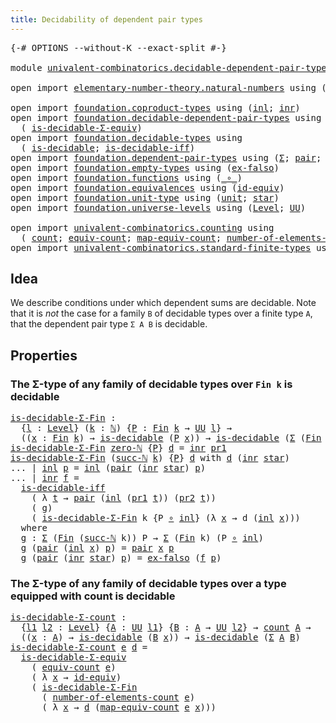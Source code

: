 ```yaml
---
title: Decidability of dependent pair types
---
```


<pre class="Agda"><a id="62" class="Symbol">{-#</a> <a id="66" class="Keyword">OPTIONS</a> <a id="74" class="Pragma">--without-K</a> <a id="86" class="Pragma">--exact-split</a> <a id="100" class="Symbol">#-}</a>

<a id="105" class="Keyword">module</a> <a id="112" href="univalent-combinatorics.decidable-dependent-pair-types.html" class="Module">univalent-combinatorics.decidable-dependent-pair-types</a> <a id="167" class="Keyword">where</a>

<a id="174" class="Keyword">open</a> <a id="179" class="Keyword">import</a> <a id="186" href="elementary-number-theory.natural-numbers.html" class="Module">elementary-number-theory.natural-numbers</a> <a id="227" class="Keyword">using</a> <a id="233" class="Symbol">(</a><a id="234" href="elementary-number-theory.natural-numbers.html#1530" class="Datatype">ℕ</a><a id="235" class="Symbol">;</a> <a id="237" href="elementary-number-theory.natural-numbers.html#1551" class="InductiveConstructor">zero-ℕ</a><a id="243" class="Symbol">;</a> <a id="245" href="elementary-number-theory.natural-numbers.html#1564" class="InductiveConstructor">succ-ℕ</a><a id="251" class="Symbol">)</a>

<a id="254" class="Keyword">open</a> <a id="259" class="Keyword">import</a> <a id="266" href="foundation.coproduct-types.html" class="Module">foundation.coproduct-types</a> <a id="293" class="Keyword">using</a> <a id="299" class="Symbol">(</a><a id="300" href="foundation.coproduct-types.html#1250" class="InductiveConstructor">inl</a><a id="303" class="Symbol">;</a> <a id="305" href="foundation.coproduct-types.html#1268" class="InductiveConstructor">inr</a><a id="308" class="Symbol">)</a>
<a id="310" class="Keyword">open</a> <a id="315" class="Keyword">import</a> <a id="322" href="foundation.decidable-dependent-pair-types.html" class="Module">foundation.decidable-dependent-pair-types</a> <a id="364" class="Keyword">using</a>
  <a id="372" class="Symbol">(</a> <a id="374" href="foundation.decidable-dependent-pair-types.html#1650" class="Function">is-decidable-Σ-equiv</a><a id="394" class="Symbol">)</a>
<a id="396" class="Keyword">open</a> <a id="401" class="Keyword">import</a> <a id="408" href="foundation.decidable-types.html" class="Module">foundation.decidable-types</a> <a id="435" class="Keyword">using</a>
  <a id="443" class="Symbol">(</a> <a id="445" href="foundation.decidable-types.html#1915" class="Function">is-decidable</a><a id="457" class="Symbol">;</a> <a id="459" href="foundation.decidable-types.html#5041" class="Function">is-decidable-iff</a><a id="475" class="Symbol">)</a>
<a id="477" class="Keyword">open</a> <a id="482" class="Keyword">import</a> <a id="489" href="foundation.dependent-pair-types.html" class="Module">foundation.dependent-pair-types</a> <a id="521" class="Keyword">using</a> <a id="527" class="Symbol">(</a><a id="528" href="foundation-core.dependent-pair-types.html#515" class="Record">Σ</a><a id="529" class="Symbol">;</a> <a id="531" href="foundation-core.dependent-pair-types.html#588" class="InductiveConstructor">pair</a><a id="535" class="Symbol">;</a> <a id="537" href="foundation-core.dependent-pair-types.html#605" class="Field">pr1</a><a id="540" class="Symbol">;</a> <a id="542" href="foundation-core.dependent-pair-types.html#617" class="Field">pr2</a><a id="545" class="Symbol">)</a>
<a id="547" class="Keyword">open</a> <a id="552" class="Keyword">import</a> <a id="559" href="foundation.empty-types.html" class="Module">foundation.empty-types</a> <a id="582" class="Keyword">using</a> <a id="588" class="Symbol">(</a><a id="589" href="foundation-core.empty-types.html#1160" class="Function">ex-falso</a><a id="597" class="Symbol">)</a>
<a id="599" class="Keyword">open</a> <a id="604" class="Keyword">import</a> <a id="611" href="foundation.functions.html" class="Module">foundation.functions</a> <a id="632" class="Keyword">using</a> <a id="638" class="Symbol">(</a><a id="639" href="foundation-core.functions.html#420" class="Function Operator">_∘_</a><a id="642" class="Symbol">)</a>
<a id="644" class="Keyword">open</a> <a id="649" class="Keyword">import</a> <a id="656" href="foundation.equivalences.html" class="Module">foundation.equivalences</a> <a id="680" class="Keyword">using</a> <a id="686" class="Symbol">(</a><a id="687" href="foundation-core.equivalences.html#2494" class="Function">id-equiv</a><a id="695" class="Symbol">)</a>
<a id="697" class="Keyword">open</a> <a id="702" class="Keyword">import</a> <a id="709" href="foundation.unit-type.html" class="Module">foundation.unit-type</a> <a id="730" class="Keyword">using</a> <a id="736" class="Symbol">(</a><a id="737" href="foundation.unit-type.html#1084" class="Datatype">unit</a><a id="741" class="Symbol">;</a> <a id="743" href="foundation.unit-type.html#1108" class="InductiveConstructor">star</a><a id="747" class="Symbol">)</a>
<a id="749" class="Keyword">open</a> <a id="754" class="Keyword">import</a> <a id="761" href="foundation.universe-levels.html" class="Module">foundation.universe-levels</a> <a id="788" class="Keyword">using</a> <a id="794" class="Symbol">(</a><a id="795" href="Agda.Primitive.html#597" class="Postulate">Level</a><a id="800" class="Symbol">;</a> <a id="802" href="foundation-core.universe-levels.html#235" class="Primitive">UU</a><a id="804" class="Symbol">)</a>

<a id="807" class="Keyword">open</a> <a id="812" class="Keyword">import</a> <a id="819" href="univalent-combinatorics.counting.html" class="Module">univalent-combinatorics.counting</a> <a id="852" class="Keyword">using</a>
  <a id="860" class="Symbol">(</a> <a id="862" href="univalent-combinatorics.counting.html#1901" class="Function">count</a><a id="867" class="Symbol">;</a> <a id="869" href="univalent-combinatorics.counting.html#2098" class="Function">equiv-count</a><a id="880" class="Symbol">;</a> <a id="882" href="univalent-combinatorics.counting.html#2172" class="Function">map-equiv-count</a><a id="897" class="Symbol">;</a> <a id="899" href="univalent-combinatorics.counting.html#2029" class="Function">number-of-elements-count</a><a id="923" class="Symbol">)</a>
<a id="925" class="Keyword">open</a> <a id="930" class="Keyword">import</a> <a id="937" href="univalent-combinatorics.standard-finite-types.html" class="Module">univalent-combinatorics.standard-finite-types</a> <a id="983" class="Keyword">using</a> <a id="989" class="Symbol">(</a><a id="990" href="univalent-combinatorics.standard-finite-types.html#2393" class="Function">Fin</a><a id="993" class="Symbol">)</a>
</pre>
## Idea

We describe conditions under which dependent sums are decidable. Note that it is _not_ the case for a family `B` of decidable types over a finite type `A`, that the dependent pair type `Σ A B` is decidable.

## Properties

### The Σ-type of any family of decidable types over `Fin k` is decidable

<pre class="Agda"><a id="is-decidable-Σ-Fin"></a><a id="1315" href="univalent-combinatorics.decidable-dependent-pair-types.html#1315" class="Function">is-decidable-Σ-Fin</a> <a id="1334" class="Symbol">:</a>
  <a id="1338" class="Symbol">{</a><a id="1339" href="univalent-combinatorics.decidable-dependent-pair-types.html#1339" class="Bound">l</a> <a id="1341" class="Symbol">:</a> <a id="1343" href="Agda.Primitive.html#597" class="Postulate">Level</a><a id="1348" class="Symbol">}</a> <a id="1350" class="Symbol">(</a><a id="1351" href="univalent-combinatorics.decidable-dependent-pair-types.html#1351" class="Bound">k</a> <a id="1353" class="Symbol">:</a> <a id="1355" href="elementary-number-theory.natural-numbers.html#1530" class="Datatype">ℕ</a><a id="1356" class="Symbol">)</a> <a id="1358" class="Symbol">{</a><a id="1359" href="univalent-combinatorics.decidable-dependent-pair-types.html#1359" class="Bound">P</a> <a id="1361" class="Symbol">:</a> <a id="1363" href="univalent-combinatorics.standard-finite-types.html#2393" class="Function">Fin</a> <a id="1367" href="univalent-combinatorics.decidable-dependent-pair-types.html#1351" class="Bound">k</a> <a id="1369" class="Symbol">→</a> <a id="1371" href="foundation-core.universe-levels.html#235" class="Primitive">UU</a> <a id="1374" href="univalent-combinatorics.decidable-dependent-pair-types.html#1339" class="Bound">l</a><a id="1375" class="Symbol">}</a> <a id="1377" class="Symbol">→</a>
  <a id="1381" class="Symbol">((</a><a id="1383" href="univalent-combinatorics.decidable-dependent-pair-types.html#1383" class="Bound">x</a> <a id="1385" class="Symbol">:</a> <a id="1387" href="univalent-combinatorics.standard-finite-types.html#2393" class="Function">Fin</a> <a id="1391" href="univalent-combinatorics.decidable-dependent-pair-types.html#1351" class="Bound">k</a><a id="1392" class="Symbol">)</a> <a id="1394" class="Symbol">→</a> <a id="1396" href="foundation.decidable-types.html#1915" class="Function">is-decidable</a> <a id="1409" class="Symbol">(</a><a id="1410" href="univalent-combinatorics.decidable-dependent-pair-types.html#1359" class="Bound">P</a> <a id="1412" href="univalent-combinatorics.decidable-dependent-pair-types.html#1383" class="Bound">x</a><a id="1413" class="Symbol">))</a> <a id="1416" class="Symbol">→</a> <a id="1418" href="foundation.decidable-types.html#1915" class="Function">is-decidable</a> <a id="1431" class="Symbol">(</a><a id="1432" href="foundation-core.dependent-pair-types.html#515" class="Record">Σ</a> <a id="1434" class="Symbol">(</a><a id="1435" href="univalent-combinatorics.standard-finite-types.html#2393" class="Function">Fin</a> <a id="1439" href="univalent-combinatorics.decidable-dependent-pair-types.html#1351" class="Bound">k</a><a id="1440" class="Symbol">)</a> <a id="1442" href="univalent-combinatorics.decidable-dependent-pair-types.html#1359" class="Bound">P</a><a id="1443" class="Symbol">)</a>
<a id="1445" href="univalent-combinatorics.decidable-dependent-pair-types.html#1315" class="Function">is-decidable-Σ-Fin</a> <a id="1464" href="elementary-number-theory.natural-numbers.html#1551" class="InductiveConstructor">zero-ℕ</a> <a id="1471" class="Symbol">{</a><a id="1472" href="univalent-combinatorics.decidable-dependent-pair-types.html#1472" class="Bound">P</a><a id="1473" class="Symbol">}</a> <a id="1475" href="univalent-combinatorics.decidable-dependent-pair-types.html#1475" class="Bound">d</a> <a id="1477" class="Symbol">=</a> <a id="1479" href="foundation.coproduct-types.html#1268" class="InductiveConstructor">inr</a> <a id="1483" href="foundation-core.dependent-pair-types.html#605" class="Field">pr1</a>
<a id="1487" href="univalent-combinatorics.decidable-dependent-pair-types.html#1315" class="Function">is-decidable-Σ-Fin</a> <a id="1506" class="Symbol">(</a><a id="1507" href="elementary-number-theory.natural-numbers.html#1564" class="InductiveConstructor">succ-ℕ</a> <a id="1514" href="univalent-combinatorics.decidable-dependent-pair-types.html#1514" class="Bound">k</a><a id="1515" class="Symbol">)</a> <a id="1517" class="Symbol">{</a><a id="1518" href="univalent-combinatorics.decidable-dependent-pair-types.html#1518" class="Bound">P</a><a id="1519" class="Symbol">}</a> <a id="1521" href="univalent-combinatorics.decidable-dependent-pair-types.html#1521" class="Bound">d</a> <a id="1523" class="Keyword">with</a> <a id="1528" href="univalent-combinatorics.decidable-dependent-pair-types.html#1521" class="Bound">d</a> <a id="1530" class="Symbol">(</a><a id="1531" href="foundation.coproduct-types.html#1268" class="InductiveConstructor">inr</a> <a id="1535" href="foundation.unit-type.html#1108" class="InductiveConstructor">star</a><a id="1539" class="Symbol">)</a>
<a id="1541" class="Symbol">...</a> <a id="1545" class="Symbol">|</a> <a id="1547" href="foundation.coproduct-types.html#1250" class="InductiveConstructor">inl</a> <a id="1551" href="univalent-combinatorics.decidable-dependent-pair-types.html#1551" class="Bound">p</a> <a id="1553" class="Symbol">=</a> <a id="1555" href="foundation.coproduct-types.html#1250" class="InductiveConstructor">inl</a> <a id="1559" class="Symbol">(</a><a id="1560" href="foundation-core.dependent-pair-types.html#588" class="InductiveConstructor">pair</a> <a id="1565" class="Symbol">(</a><a id="1566" href="foundation.coproduct-types.html#1268" class="InductiveConstructor">inr</a> <a id="1570" href="foundation.unit-type.html#1108" class="InductiveConstructor">star</a><a id="1574" class="Symbol">)</a> <a id="1576" href="univalent-combinatorics.decidable-dependent-pair-types.html#1551" class="Bound">p</a><a id="1577" class="Symbol">)</a>
<a id="1579" class="Symbol">...</a> <a id="1583" class="Symbol">|</a> <a id="1585" href="foundation.coproduct-types.html#1268" class="InductiveConstructor">inr</a> <a id="1589" href="univalent-combinatorics.decidable-dependent-pair-types.html#1589" class="Bound">f</a> <a id="1591" class="Symbol">=</a>
  <a id="1595" href="foundation.decidable-types.html#5041" class="Function">is-decidable-iff</a>
    <a id="1616" class="Symbol">(</a> <a id="1618" class="Symbol">λ</a> <a id="1620" href="univalent-combinatorics.decidable-dependent-pair-types.html#1620" class="Bound">t</a> <a id="1622" class="Symbol">→</a> <a id="1624" href="foundation-core.dependent-pair-types.html#588" class="InductiveConstructor">pair</a> <a id="1629" class="Symbol">(</a><a id="1630" href="foundation.coproduct-types.html#1250" class="InductiveConstructor">inl</a> <a id="1634" class="Symbol">(</a><a id="1635" href="foundation-core.dependent-pair-types.html#605" class="Field">pr1</a> <a id="1639" href="univalent-combinatorics.decidable-dependent-pair-types.html#1620" class="Bound">t</a><a id="1640" class="Symbol">))</a> <a id="1643" class="Symbol">(</a><a id="1644" href="foundation-core.dependent-pair-types.html#617" class="Field">pr2</a> <a id="1648" href="univalent-combinatorics.decidable-dependent-pair-types.html#1620" class="Bound">t</a><a id="1649" class="Symbol">))</a>
    <a id="1656" class="Symbol">(</a> <a id="1658" href="univalent-combinatorics.decidable-dependent-pair-types.html#1727" class="Function">g</a><a id="1659" class="Symbol">)</a>
    <a id="1665" class="Symbol">(</a> <a id="1667" href="univalent-combinatorics.decidable-dependent-pair-types.html#1315" class="Function">is-decidable-Σ-Fin</a> <a id="1686" class="Bound">k</a> <a id="1688" class="Symbol">{</a><a id="1689" class="Bound">P</a> <a id="1691" href="foundation-core.functions.html#420" class="Function Operator">∘</a> <a id="1693" href="foundation.coproduct-types.html#1250" class="InductiveConstructor">inl</a><a id="1696" class="Symbol">}</a> <a id="1698" class="Symbol">(λ</a> <a id="1701" href="univalent-combinatorics.decidable-dependent-pair-types.html#1701" class="Bound">x</a> <a id="1703" class="Symbol">→</a> <a id="1705" class="Bound">d</a> <a id="1707" class="Symbol">(</a><a id="1708" href="foundation.coproduct-types.html#1250" class="InductiveConstructor">inl</a> <a id="1712" href="univalent-combinatorics.decidable-dependent-pair-types.html#1701" class="Bound">x</a><a id="1713" class="Symbol">)))</a>
  <a id="1719" class="Keyword">where</a>
  <a id="1727" href="univalent-combinatorics.decidable-dependent-pair-types.html#1727" class="Function">g</a> <a id="1729" class="Symbol">:</a> <a id="1731" href="foundation-core.dependent-pair-types.html#515" class="Record">Σ</a> <a id="1733" class="Symbol">(</a><a id="1734" href="univalent-combinatorics.standard-finite-types.html#2393" class="Function">Fin</a> <a id="1738" class="Symbol">(</a><a id="1739" href="elementary-number-theory.natural-numbers.html#1564" class="InductiveConstructor">succ-ℕ</a> <a id="1746" class="Bound">k</a><a id="1747" class="Symbol">))</a> <a id="1750" class="Bound">P</a> <a id="1752" class="Symbol">→</a> <a id="1754" href="foundation-core.dependent-pair-types.html#515" class="Record">Σ</a> <a id="1756" class="Symbol">(</a><a id="1757" href="univalent-combinatorics.standard-finite-types.html#2393" class="Function">Fin</a> <a id="1761" class="Bound">k</a><a id="1762" class="Symbol">)</a> <a id="1764" class="Symbol">(</a><a id="1765" class="Bound">P</a> <a id="1767" href="foundation-core.functions.html#420" class="Function Operator">∘</a> <a id="1769" href="foundation.coproduct-types.html#1250" class="InductiveConstructor">inl</a><a id="1772" class="Symbol">)</a>
  <a id="1776" href="univalent-combinatorics.decidable-dependent-pair-types.html#1727" class="Function">g</a> <a id="1778" class="Symbol">(</a><a id="1779" href="foundation-core.dependent-pair-types.html#588" class="InductiveConstructor">pair</a> <a id="1784" class="Symbol">(</a><a id="1785" href="foundation.coproduct-types.html#1250" class="InductiveConstructor">inl</a> <a id="1789" href="univalent-combinatorics.decidable-dependent-pair-types.html#1789" class="Bound">x</a><a id="1790" class="Symbol">)</a> <a id="1792" href="univalent-combinatorics.decidable-dependent-pair-types.html#1792" class="Bound">p</a><a id="1793" class="Symbol">)</a> <a id="1795" class="Symbol">=</a> <a id="1797" href="foundation-core.dependent-pair-types.html#588" class="InductiveConstructor">pair</a> <a id="1802" href="univalent-combinatorics.decidable-dependent-pair-types.html#1789" class="Bound">x</a> <a id="1804" href="univalent-combinatorics.decidable-dependent-pair-types.html#1792" class="Bound">p</a>
  <a id="1808" href="univalent-combinatorics.decidable-dependent-pair-types.html#1727" class="Function">g</a> <a id="1810" class="Symbol">(</a><a id="1811" href="foundation-core.dependent-pair-types.html#588" class="InductiveConstructor">pair</a> <a id="1816" class="Symbol">(</a><a id="1817" href="foundation.coproduct-types.html#1268" class="InductiveConstructor">inr</a> <a id="1821" href="foundation.unit-type.html#1108" class="InductiveConstructor">star</a><a id="1825" class="Symbol">)</a> <a id="1827" href="univalent-combinatorics.decidable-dependent-pair-types.html#1827" class="Bound">p</a><a id="1828" class="Symbol">)</a> <a id="1830" class="Symbol">=</a> <a id="1832" href="foundation-core.empty-types.html#1160" class="Function">ex-falso</a> <a id="1841" class="Symbol">(</a><a id="1842" href="univalent-combinatorics.decidable-dependent-pair-types.html#1589" class="Bound">f</a> <a id="1844" href="univalent-combinatorics.decidable-dependent-pair-types.html#1827" class="Bound">p</a><a id="1845" class="Symbol">)</a>
</pre>
### The Σ-type of any family of decidable types over a type equipped with count is decidable

<pre class="Agda"><a id="is-decidable-Σ-count"></a><a id="1954" href="univalent-combinatorics.decidable-dependent-pair-types.html#1954" class="Function">is-decidable-Σ-count</a> <a id="1975" class="Symbol">:</a>
  <a id="1979" class="Symbol">{</a><a id="1980" href="univalent-combinatorics.decidable-dependent-pair-types.html#1980" class="Bound">l1</a> <a id="1983" href="univalent-combinatorics.decidable-dependent-pair-types.html#1983" class="Bound">l2</a> <a id="1986" class="Symbol">:</a> <a id="1988" href="Agda.Primitive.html#597" class="Postulate">Level</a><a id="1993" class="Symbol">}</a> <a id="1995" class="Symbol">{</a><a id="1996" href="univalent-combinatorics.decidable-dependent-pair-types.html#1996" class="Bound">A</a> <a id="1998" class="Symbol">:</a> <a id="2000" href="foundation-core.universe-levels.html#235" class="Primitive">UU</a> <a id="2003" href="univalent-combinatorics.decidable-dependent-pair-types.html#1980" class="Bound">l1</a><a id="2005" class="Symbol">}</a> <a id="2007" class="Symbol">{</a><a id="2008" href="univalent-combinatorics.decidable-dependent-pair-types.html#2008" class="Bound">B</a> <a id="2010" class="Symbol">:</a> <a id="2012" href="univalent-combinatorics.decidable-dependent-pair-types.html#1996" class="Bound">A</a> <a id="2014" class="Symbol">→</a> <a id="2016" href="foundation-core.universe-levels.html#235" class="Primitive">UU</a> <a id="2019" href="univalent-combinatorics.decidable-dependent-pair-types.html#1983" class="Bound">l2</a><a id="2021" class="Symbol">}</a> <a id="2023" class="Symbol">→</a> <a id="2025" href="univalent-combinatorics.counting.html#1901" class="Function">count</a> <a id="2031" href="univalent-combinatorics.decidable-dependent-pair-types.html#1996" class="Bound">A</a> <a id="2033" class="Symbol">→</a>
  <a id="2037" class="Symbol">((</a><a id="2039" href="univalent-combinatorics.decidable-dependent-pair-types.html#2039" class="Bound">x</a> <a id="2041" class="Symbol">:</a> <a id="2043" href="univalent-combinatorics.decidable-dependent-pair-types.html#1996" class="Bound">A</a><a id="2044" class="Symbol">)</a> <a id="2046" class="Symbol">→</a> <a id="2048" href="foundation.decidable-types.html#1915" class="Function">is-decidable</a> <a id="2061" class="Symbol">(</a><a id="2062" href="univalent-combinatorics.decidable-dependent-pair-types.html#2008" class="Bound">B</a> <a id="2064" href="univalent-combinatorics.decidable-dependent-pair-types.html#2039" class="Bound">x</a><a id="2065" class="Symbol">))</a> <a id="2068" class="Symbol">→</a> <a id="2070" href="foundation.decidable-types.html#1915" class="Function">is-decidable</a> <a id="2083" class="Symbol">(</a><a id="2084" href="foundation-core.dependent-pair-types.html#515" class="Record">Σ</a> <a id="2086" href="univalent-combinatorics.decidable-dependent-pair-types.html#1996" class="Bound">A</a> <a id="2088" href="univalent-combinatorics.decidable-dependent-pair-types.html#2008" class="Bound">B</a><a id="2089" class="Symbol">)</a>
<a id="2091" href="univalent-combinatorics.decidable-dependent-pair-types.html#1954" class="Function">is-decidable-Σ-count</a> <a id="2112" href="univalent-combinatorics.decidable-dependent-pair-types.html#2112" class="Bound">e</a> <a id="2114" href="univalent-combinatorics.decidable-dependent-pair-types.html#2114" class="Bound">d</a> <a id="2116" class="Symbol">=</a>
  <a id="2120" href="foundation.decidable-dependent-pair-types.html#1650" class="Function">is-decidable-Σ-equiv</a>
    <a id="2145" class="Symbol">(</a> <a id="2147" href="univalent-combinatorics.counting.html#2098" class="Function">equiv-count</a> <a id="2159" href="univalent-combinatorics.decidable-dependent-pair-types.html#2112" class="Bound">e</a><a id="2160" class="Symbol">)</a>
    <a id="2166" class="Symbol">(</a> <a id="2168" class="Symbol">λ</a> <a id="2170" href="univalent-combinatorics.decidable-dependent-pair-types.html#2170" class="Bound">x</a> <a id="2172" class="Symbol">→</a> <a id="2174" href="foundation-core.equivalences.html#2494" class="Function">id-equiv</a><a id="2182" class="Symbol">)</a>
    <a id="2188" class="Symbol">(</a> <a id="2190" href="univalent-combinatorics.decidable-dependent-pair-types.html#1315" class="Function">is-decidable-Σ-Fin</a>
      <a id="2215" class="Symbol">(</a> <a id="2217" href="univalent-combinatorics.counting.html#2029" class="Function">number-of-elements-count</a> <a id="2242" href="univalent-combinatorics.decidable-dependent-pair-types.html#2112" class="Bound">e</a><a id="2243" class="Symbol">)</a>
      <a id="2251" class="Symbol">(</a> <a id="2253" class="Symbol">λ</a> <a id="2255" href="univalent-combinatorics.decidable-dependent-pair-types.html#2255" class="Bound">x</a> <a id="2257" class="Symbol">→</a> <a id="2259" href="univalent-combinatorics.decidable-dependent-pair-types.html#2114" class="Bound">d</a> <a id="2261" class="Symbol">(</a><a id="2262" href="univalent-combinatorics.counting.html#2172" class="Function">map-equiv-count</a> <a id="2278" href="univalent-combinatorics.decidable-dependent-pair-types.html#2112" class="Bound">e</a> <a id="2280" href="univalent-combinatorics.decidable-dependent-pair-types.html#2255" class="Bound">x</a><a id="2281" class="Symbol">)))</a>
</pre>